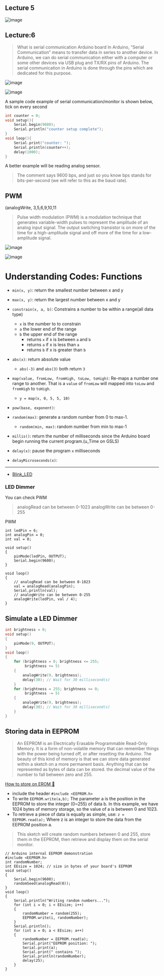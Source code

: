 ## Lecture 5
![image](https://github.com/yeasin50/AssetsFor_/assets/46500228/1563398e-0a87-45fd-afc6-7fa6f799dd1e)


## Lecture:6

> What is serial communication Arduino board 
 In Arduino, “Serial Communication” means to transfer data in series to another device. In Arduino, we can do serial communication either with a computer or some other devices via USB plug and TX/RX pins of Arduino. The serial communication in Arduino is done through the pins which are dedicated for this purpose.

![image](https://github.com/yeasin50/AssetsFor_/assets/46500228/858b40cc-48a5-4d35-a42d-def0c3de2d2a)

![image](https://github.com/yeasin50/AssetsFor_/assets/46500228/f164e775-9a45-4f7c-a321-e2c83dcbd065)

A sample code example of serial communication/monitor is shown below, tick on every second
```ino
int counter = 0;
void setup(){
    Serial.begin(9600);
    Serial.println("counter setup complete");
}
void loop(){
    Serial.print("counter: ");
    Serial.println(counter++);
    delay(1000);
}
```
A better example will be reading analog sensor.

> The comment says 9600 bps, and just so you know bps stands
for bits-per-second (we will refer to this as the baud rate).

## PWM
(analogWrite, 3,5,6,9,10,11
> Pulse width modulation (PWM) is a modulation technique that generates variable-width pulses to represent the amplitude of an analog input signal. The output switching transistor is on more of the time for a high-amplitude signal and off more of the time for a low-amplitude signal.

![image](https://github.com/yeasin50/AssetsFor_/assets/46500228/a846fb6a-a459-42ac-a08a-0bc91bc391e3)

![image](https://github.com/yeasin50/AssetsFor_/assets/46500228/4e40d411-858e-4c86-9e18-4c584e9aa09f)


#  Understanding Codes: Functions

- `min(x, y)`: return the smallest number between x and y
  
- `max(x, y)`: return the largest number between x and y
  
- `constrain(x, a, b)`: Constrains a number to be within a range(all data type)
  - `x` is the number to to constrain
  - `a` the lower end of the range
  - `b` the upper end of the range
    - returns `x` if x is between `a` and `b`
    - returns `a` if x is less than `a`
    - returns `b` if x is greater than `b`
  
- `abs(x)`: return absolute value 
  - `abs(-3)` and `abs(3)` both return `3`
  
- `map(value, fromLow, fromHigh, toLow, toHigh)`: Re-maps a number one range to another.  That is a `value` of `fromLow` will mapped into `toLow` and `fromHigh` to `toHigh`.
  - `y = map(x, 0, 5, 5, 10)`
- `pow(base, exponent)`: 
- `random(max)`: generate a random number from 0 to max-1.
  - `random(min, max)`: random number from min to max-1
  
- `millis()`: return the number of milliseconds since the Arduino board begin running the current program.(u_Time on GSLS)
- `delay(x)`: pause the program `x` milliseconds 
- `delayMicroseconds(x)`: 

-------

 
- [Blink_LED](code/blink_left_right.md)

### LED Dimmer
You can check PWM

> analogRead can be between 0-1023
> analogWrite can be between 0-255

PWM
```
int ledPin = 6;
int analogPin = 0;
int val = 0;

void setup()
{
    pinMode(ledPin, OUTPUT);
    Serial.begin(9600);
}

void loop()
{
    // analogRead can be between 0-1023
    val = analogRead(analogPin);
    Serial.println(val);
    // analogWrite can be between 0-255
    analogWrite(ledPin, val / 4);
}

```

## Simulate a LED Dimmer
```ino
int brightness = 0;
void setup()
{
    pinMode(9, OUTPUT);
}
void loop()
{
    for (brightness = 0; brightness <= 255;
         brightness += 5)
    {
        analogWrite(9, brightness);
        delay(30); // Wait for 30 millisecond(s)
    }
    for (brightness = 255; brightness >= 0;
         brightness -= 5)
    {
        analogWrite(9, brightness);
        delay(30); // Wait for 30 millisecond(s)
    }
}
```

## Storing data in EEPROM

> An EEPROM is an Electrically Erasable
Programmable Read-Only Memory. It is a form of non-volatile memory that can remember things with the power being turned off, or after resetting the Arduino. The beauty of this kind of memory is that we can store data generated within a sketch on a more permanent basis.
> Anything that can be represented as bytes of data can be stored.
>  the decimal value of the number to fall between zero and 255.

[How to store on EROM 🤔](https://www.tutorialspoint.com/how-to-write-data-into-eeprom-with-arduino)

 - include the header `#include <EEPROM.h>`
 - To write `EEPROM.write(a,b);` The parameter a is the position in the EEPROM to store the integer (0~255) of data b. In this example, we have 1024 bytes of memory storage, so the value of a is between 0 and 1023.
 - To retrieve a piece of data is equally as simple, use: `z = EEPROM.read(a);` Where z is an integer to store the data from the EEPROM position a.


> This sketch will create random numbers between 0 and 255, store them in the EEPROM, then retrieve and display them on the serial monitor.

```
// Arduino internal EEPROM demonstration
#include <EEPROM.h>
int randomNumber;
int EEsize = 1024; // size in bytes of your board's EEPROM
void setup()
{
    Serial.begin(9600);
    randomSeed(analogRead(0));
}
void loop()
{
    Serial.println("Writing random numbers...");
    for (int i = 0; i < EEsize; i++)
    {
        randomNumber = random(255);
        EEPROM.write(i, randomNumber);
    }
    Serial.println();
    for (int a = 0; a < EEsize; a++)
    {
        randomNumber = EEPROM.read(a);
        Serial.print("EEPROM position: ");
        Serial.print(a);
        Serial.print(" contains ");
        Serial.println(randomNumber);
        delay(25);
    }
}
```
